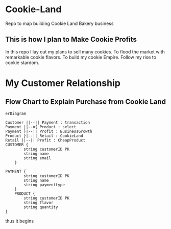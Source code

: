 # Cookie-Land
Repo to map building Cookie Land Bakery business

## This is how I plan to Make Cookie Profits

In this repo I lay out my plans to sell many cookies.
To flood the market with remarkable cookie flavors. To build my cookie Empire. Follow my rise to cookie stardom.

# My Customer Relationship

## Flow Chart to Explain Purchase from Cookie Land

```mermaid
erDiagram

Customer ||--|| Payment : transaction
Payment ||--o{ Product : select
Payment }|--|| Profit : BusinessGrowth
Product }|--|| Retail : CookieLand
Retail ||--|| Profit : CheapProduct
CUSTOMER {
        string customerID PK
        string name
        string email
    }
    
PAYMENT {
        string customerID PK
        string name
        string paymenttype
    }
    PRODUCT {
        string customerID PK
        string flavor
        string quantity
}

```
thus it begins